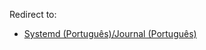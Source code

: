 Redirect to:

*   [Systemd (Português)/Journal (Português)](/index.php/Systemd_(Portugu%C3%AAs)/Journal_(Portugu%C3%AAs) "Systemd (Português)/Journal (Português)")